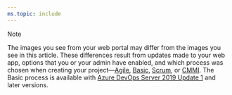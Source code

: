 ```yaml
---
ms.topic: include
---
```


<a id="image-diff"></a>

> [!NOTE]  
> The images you see from your web portal may differ from the images you see in this article. These differences result from updates made to your web app, options that you or your admin have enabled, and which process was chosen when creating your project&mdash;[Agile](/azure/devops/boards/work-items/guidance/agile-process), [Basic](/azure/devops/boards/get-started/plan-track-work), [Scrum](/azure/devops/boards/work-items/guidance/scrum-process), or [CMMI](/azure/devops/boards/work-items/guidance/cmmi-process). The Basic process is available with [Azure DevOps Server 2019 Update 1](https://go.microsoft.com/fwlink/?LinkId=2097609) and later versions.
